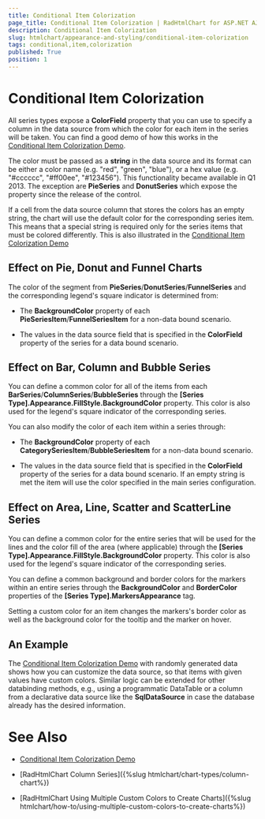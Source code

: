 ```yaml
---
title: Conditional Item Colorization
page_title: Conditional Item Colorization | RadHtmlChart for ASP.NET AJAX Documentation
description: Conditional Item Colorization
slug: htmlchart/appearance-and-styling/conditional-item-colorization
tags: conditional,item,colorization
published: True
position: 1
---
```


# Conditional Item Colorization



All series types expose a **ColorField** property that you can use to specify a column in the data source from which the color for each item in the series will be taken. You can find a good demo of how this works in the [Conditional Item Colorization Demo](http://demos.telerik.com/aspnet-ajax/htmlchart/examples/functionality/custombarcolor/defaultcs.aspx).

The color must be passed as a **string** in the data source and its format can be either a color name (e.g. "red", "green", "blue"), or a hex value (e.g. "#cccccc", "#ff00ee", "#123456"). This functionality became available in Q1 2013. The exception are **PieSeries** and **DonutSeries** which expose the property since the release of the control.

If a cell from the data source column that stores the colors has an empty string, the chart will use the default color for the corresponding series item. This means that a special string is required only for the series items that must be colored differently. This is also illustrated in the [Conditional Item Colorization Demo](http://demos.telerik.com/aspnet-ajax/htmlchart/examples/functionality/custombarcolor/defaultcs.aspx)

## Effect on Pie, Donut and Funnel Charts

The color of the segment from **PieSeries**/**DonutSeries**/**FunnelSeries** and the corresponding legend's square indicator is determined from:

* The **BackgroundColor** property of each **PieSeriesItem**/**FunnelSeriesItem** for a non-data bound scenario.

* The values in the data source field that is specified in the **ColorField** property of the series for a data bound scenario.

## Effect on Bar, Column and Bubble Series

You can define a common color for all of the items from each **BarSeries**/**ColumnSeries**/**BubbleSeries** through the **[Series Type].Appearance.FillStyle.BackgroundColor** property. This color is also used for the legend's square indicator of the corresponding series.

You can also modify the color of each item within a series through:

* The **BackgroundColor** property of each **CategorySeriesItem**/**BubbleSeriesItem** for a non-data bound scenario.

* The values in the data source field that is specified in the **ColorField** property of the series for a data bound scenario. If an empty string is met the item will use the color specified in the main series configuration.

## Effect on Area, Line, Scatter and ScatterLine Series

You can define a common color for the entire series that will be used for the lines and the color fill of the area (where applicable) through the **[Series Type].Appearance.FillStyle.BackgroundColor** property. This color is also used for the legend's square indicator of the corresponding series.

You can define a common background and border colors for the markers within an entire series through the **BackgroundColor** and **BorderColor** properties of the **[Series Type].MarkersAppearance** tag.

Setting a custom color for an item changes the markers's border color as well as the background color for the tooltip and the marker on hover.

## An Example

The [Conditional Item Colorization Demo](http://demos.telerik.com/aspnet-ajax/htmlchart/examples/functionality/custombarcolor/defaultcs.aspx) with randomly generated data shows how you can customize the data source, so that items with given values have custom colors. Similar logic can be extended for other databinding methods, e.g., using a programmatic DataTable or a column from a declarative data source like the **SqlDataSource** in case the database already has the desired information.

# See Also

 * [Conditional Item Colorization Demo](http://demos.telerik.com/aspnet-ajax/htmlchart/examples/functionality/custombarcolor/defaultcs.aspx)

 * [RadHtmlChart Column Series]({%slug htmlchart/chart-types/column-chart%})

 * [RadHtmlChart Using Multiple Custom Colors to Create Charts]({%slug htmlchart/how-to/using-multiple-custom-colors-to-create-charts%})
